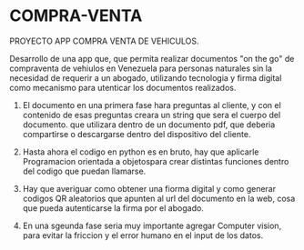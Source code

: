 # COMPRA-VENTA

PROYECTO APP COMPRA VENTA DE VEHICULOS. 

Desarrollo de una app que, que permita realizar documentos "on the go"  de compraventa de vehiulos en Venezuela para personas naturales sin la necesidad de requerir a un abogado, utilizando tecnologia y firma digital como mecanismo para utenticar los documentos realizados.

1. El documento en una primera fase hara preguntas al cliente, y con el contenido de esas preguntas creara un string que sera el cuerpo del documento. que utilizara dentro de un documento pdf, que deberia compartirse o descargarse dentro del dispositivo del cliente.

2. Hasta ahora el codigo en python es en bruto, hay que aplicarle Programacion orientada a objetospara crear distintas funciones dentro del codigo que puedan llamarse.

3. Hay que averiguar como obtener una fiorma digital y como generar codigos QR aleatorios que apunten al url del documento en la web, cosa que pueda autenticarse la firma por el abogado.

4. En una sgeunda fase seria muy importante agregar Computer vision, para evitar la friccion y el error humano en el input de los datos.
